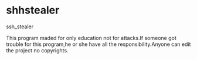 # shhstealer
ssh_stealer

This program maded for only education not for attacks.If someone got trouble for this program,he or she have all the responsibility.Anyone can edit the project no copyrights.

